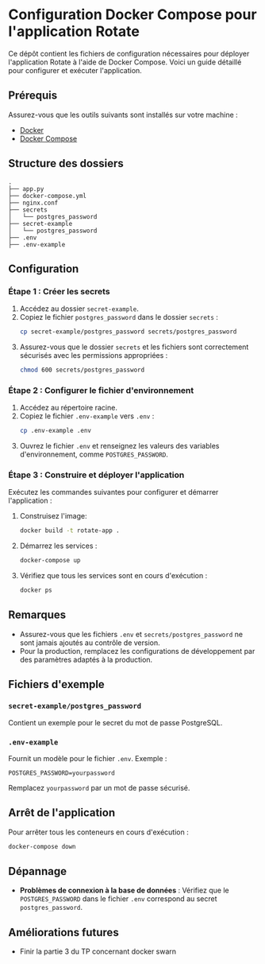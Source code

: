 # Configuration Docker Compose pour l'application Rotate

Ce dépôt contient les fichiers de configuration nécessaires pour déployer l'application Rotate à l'aide de Docker Compose. Voici un guide détaillé pour configurer et exécuter l'application.

## Prérequis

Assurez-vous que les outils suivants sont installés sur votre machine :

- [Docker](https://docs.docker.com/get-docker/)
- [Docker Compose](https://docs.docker.com/compose/install/)

## Structure des dossiers

```plaintext
.
├── app.py
├── docker-compose.yml
├── nginx.conf
├── secrets
│   └── postgres_password
├── secret-example
│   └── postgres_password
├── .env
├── .env-example
```

## Configuration

### Étape 1 : Créer les secrets

1. Accédez au dossier `secret-example`.
2. Copiez le fichier `postgres_password` dans le dossier `secrets` :
   ```bash
   cp secret-example/postgres_password secrets/postgres_password
   ```
3. Assurez-vous que le dossier `secrets` et les fichiers sont correctement sécurisés avec les permissions appropriées :
   ```bash
   chmod 600 secrets/postgres_password
   ```

### Étape 2 : Configurer le fichier d'environnement

1. Accédez au répertoire racine.
2. Copiez le fichier `.env-example` vers `.env` :
   ```bash
   cp .env-example .env
   ```
3. Ouvrez le fichier `.env` et renseignez les valeurs des variables d'environnement, comme `POSTGRES_PASSWORD`.

### Étape 3 : Construire et déployer l'application

Exécutez les commandes suivantes pour configurer et démarrer l'application :

1. Construisez l'image:
   ```bash
   docker build -t rotate-app .
   ```
2. Démarrez les services :
   ```bash
   docker-compose up
   ```
3. Vérifiez que tous les services sont en cours d'exécution :
   ```bash
   docker ps
   ```

## Remarques

- Assurez-vous que les fichiers `.env` et `secrets/postgres_password` ne sont jamais ajoutés au contrôle de version.
- Pour la production, remplacez les configurations de développement par des paramètres adaptés à la production.

## Fichiers d'exemple

### `secret-example/postgres_password`
Contient un exemple pour le secret du mot de passe PostgreSQL.

### `.env-example`
Fournit un modèle pour le fichier `.env`. Exemple :

```plaintext
POSTGRES_PASSWORD=yourpassword
```

Remplacez `yourpassword` par un mot de passe sécurisé.

## Arrêt de l'application

Pour arrêter tous les conteneurs en cours d'exécution :

```bash
docker-compose down
```

## Dépannage

- **Problèmes de connexion à la base de données** :
  Vérifiez que le `POSTGRES_PASSWORD` dans le fichier `.env` correspond au secret `postgres_password`.

## Améliorations futures

- Finir la partie 3 du TP concernant docker swarn
